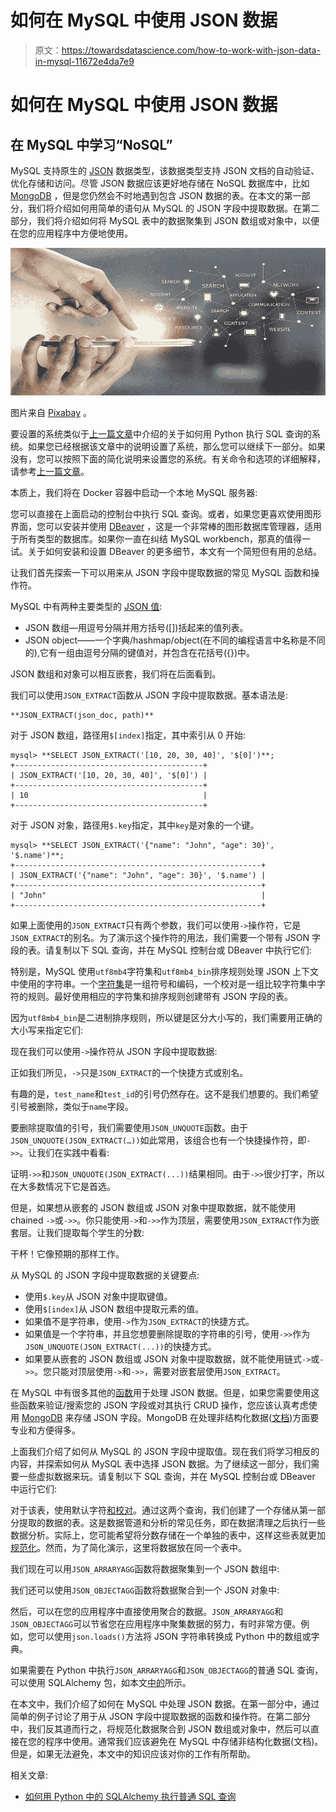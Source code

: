 # 如何在 MySQL 中使用 JSON 数据

> 原文：<https://towardsdatascience.com/how-to-work-with-json-data-in-mysql-11672e4da7e9>

# 如何在 MySQL 中使用 JSON 数据

## 在 MySQL 中学习“NoSQL”

MySQL 支持原生的 [JSON](https://en.wikipedia.org/wiki/JSON) 数据类型，该数据类型支持 JSON 文档的自动验证、优化存储和访问。尽管 JSON 数据应该更好地存储在 NoSQL 数据库中，比如 [MongoDB](https://www.mongodb.com/nosql-explained) ，但是您仍然会不时地遇到包含 JSON 数据的表。在本文的第一部分，我们将介绍如何用简单的语句从 MySQL 的 JSON 字段中提取数据。在第二部分，我们将介绍如何将 MySQL 表中的数据聚集到 JSON 数组或对象中，以便在您的应用程序中方便地使用。

![](img/faca629b98c5c0f73d662ca617320018.png)

图片来自 [Pixabay](https://pixabay.com/photos/hand-business-technology-data-3044387/) 。

要设置的系统类似于[上一篇文章](https://medium.com/codex/how-to-execute-plain-sql-queries-with-sqlalchemy-627a3741fdb1)中介绍的关于如何用 Python 执行 SQL 查询的系统。如果您已经根据该文章中的说明设置了系统，那么您可以继续下一部分。如果没有，您可以按照下面的简化说明来设置您的系统。有关命令和选项的详细解释，请参考[上一篇文章](https://medium.com/codex/how-to-execute-plain-sql-queries-with-sqlalchemy-627a3741fdb1)。

本质上，我们将在 Docker 容器中启动一个本地 MySQL 服务器:

您可以直接在上面启动的控制台中执行 SQL 查询。或者，如果您更喜欢使用图形界面，您可以安装并使用 [DBeaver](https://dbeaver.io/) ，这是一个非常棒的图形数据库管理器，适用于所有类型的数据库。如果你一直在纠结 MySQL workbench，那真的值得一试。关于如何安装和设置 DBeaver 的更多细节，本文有一个简短但有用的总结。

让我们首先探索一下可以用来从 JSON 字段中提取数据的常见 MySQL 函数和操作符。

MySQL 中有两种主要类型的 [JSON 值](https://dev.mysql.com/doc/refman/8.0/en/json.html):

*   JSON 数组—用逗号分隔并用方括号([])括起来的值列表。
*   JSON object——一个字典/hashmap/object(在不同的编程语言中名称是不同的),它有一组由逗号分隔的键值对，并包含在花括号({})中。

JSON 数组和对象可以相互嵌套，我们将在后面看到。

我们可以使用`JSON_EXTRACT`函数从 JSON 字段中提取数据。基本语法是:

```
**JSON_EXTRACT(json_doc, path)**
```

对于 JSON 数组，路径用`$[index]`指定，其中索引从 0 开始:

```
mysql> **SELECT JSON_EXTRACT('[10, 20, 30, 40]', '$[0]')**;
+------------------------------------------+
| JSON_EXTRACT('[10, 20, 30, 40]', '$[0]') |
+------------------------------------------+
| 10                                       |
+------------------------------------------+
```

对于 JSON 对象，路径用`$.key`指定，其中`key`是对象的一个键。

```
mysql> **SELECT JSON_EXTRACT('{"name": "John", "age": 30}', '$.name')**;
+-------------------------------------------------------+
| JSON_EXTRACT('{"name": "John", "age": 30}', '$.name') |
+-------------------------------------------------------+
| "John"                                                |
+-------------------------------------------------------+
```

如果上面使用的`JSON_EXTRACT`只有两个参数，我们可以使用`->`操作符，它是`JSON_EXTRACT`的别名。为了演示这个操作符的用法，我们需要一个带有 JSON 字段的表。请复制以下 SQL 查询，并在 MySQL 控制台或 DBeaver 中执行它们:

特别是，MySQL 使用`utf8mb4`字符集和`utf8mb4_bin`排序规则处理 JSON 上下文中使用的字符串。一个[字符集](https://dev.mysql.com/doc/refman/8.0/en/charset-general.html)是一组符号和编码，一个校对是一组比较字符集中字符的规则。最好使用相应的字符集和排序规则创建带有 JSON 字段的表。

因为`utf8mb4_bin`是二进制排序规则，所以键是区分大小写的，我们需要用正确的大小写来指定它们:

现在我们可以使用`->`操作符从 JSON 字段中提取数据:

正如我们所见，`->`只是`JSON_EXTRACT`的一个快捷方式或别名。

有趣的是，`test_name`和`test_id`的引号仍然存在。这不是我们想要的。我们希望引号被删除，类似于`name`字段。

要删除提取值的引号，我们需要使用`JSON_UNQUOTE`函数。由于`JSON_UNQUOTE(JSON_EXTRACT(…))`如此常用，该组合也有一个快捷操作符，即`->>`。让我们在实践中看看:

证明`->>`和`JSON_UNQUOTE(JSON_EXTRACT(...))`结果相同。由于`->>`很少打字，所以在大多数情况下它是首选。

但是，如果想从嵌套的 JSON 数组或 JSON 对象中提取数据，就不能使用 chained `->`或`->>`。你只能使用`->`和`->>`作为顶层，需要使用`JSON_EXTRACT`作为嵌套层。让我们提取每个学生的分数:

干杯！它像预期的那样工作。

从 MySQL 的 JSON 字段中提取数据的关键要点:

*   使用`$.key`从 JSON 对象中提取键值。
*   使用`$[index]`从 JSON 数组中提取元素的值。
*   如果值不是字符串，使用`->`作为`JSON_EXTRACT`的快捷方式。
*   如果值是一个字符串，并且您想要删除提取的字符串的引号，使用`->>`作为`JSON_UNQUOTE(JSON_EXTRACT(...))`的快捷方式。
*   如果要从嵌套的 JSON 数组或 JSON 对象中提取数据，就不能使用链式`->`或`->>`。您只能对顶层使用`->`和`->>`，需要对嵌套层使用`JSON_EXTRACT`。

在 MySQL 中有很多其他的[函数](https://dev.mysql.com/doc/refman/8.0/en/json-functions.html)用于处理 JSON 数据。但是，如果您需要使用这些函数来验证/搜索您的 JSON 字段或对其执行 CRUD 操作，您应该认真考虑使用 [MongoDB](https://www.mongodb.com/) 来存储 JSON 字段。MongoDB 在处理非结构化数据([文档](https://docs.mongodb.com/manual/core/document/))方面要专业和方便得多。

上面我们介绍了如何从 MySQL 的 JSON 字段中提取值。现在我们将学习相反的内容，并探索如何从 MySQL 表中选择 JSON 数据。为了继续这一部分，我们需要一些虚拟数据来玩。请复制以下 SQL 查询，并在 MySQL 控制台或 DBeaver 中运行它们:

对于该表，使用默认字符[和校对](https://dev.mysql.com/doc/refman/8.0/en/charset-applications.html)。通过这两个查询，我们创建了一个存储从第一部分提取的数据的表。这是数据管道和分析的常见任务，即在数据清理之后执行一些数据分析。实际上，您可能希望将分数存储在一个单独的表中，这样这些表就更加[规范化](https://en.wikipedia.org/wiki/Database_normalization)。然而，为了简化演示，这里将数据放在同一个表中。

我们现在可以用`JSON_ARRARYAGG`函数将数据聚集到一个 JSON 数组中:

我们还可以使用`JSON_OBJECTAGG`函数将数据聚合到一个 JSON 对象中:

然后，可以在您的应用程序中直接使用聚合的数据。`JSON_ARRARYAGG`和`JSON_OBJECTAGG`可以节省您在应用程序中聚集数据的努力，有时非常方便。例如，您可以使用`json.loads()`方法将 JSON 字符串转换成 Python 中的数组或字典。

如果需要在 Python 中执行`JSON_ARRARYAGG`和`JSON_OBJECTAGG`的普通 SQL 查询，可以使用 SQLAlchemy 包，如本文[中的](https://medium.com/codex/how-to-execute-plain-sql-queries-with-sqlalchemy-627a3741fdb1)所示。

在本文中，我们介绍了如何在 MySQL 中处理 JSON 数据。在第一部分中，通过简单的例子讨论了用于从 JSON 字段中提取数据的函数和操作符。在第二部分中，我们反其道而行之，将规范化数据聚合到 JSON 数组或对象中，然后可以直接在您的程序中使用。通常我们应该避免在 MySQL 中存储非结构化数据(文档)。但是，如果无法避免，本文中的知识应该对你的工作有所帮助。

相关文章:

*   [如何用 Python 中的 SQLAlchemy 执行普通 SQL 查询](https://medium.com/codex/how-to-execute-plain-sql-queries-with-sqlalchemy-627a3741fdb1?source=your_stories_page----------------------------------------)